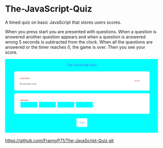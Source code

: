 # The-JavaScript-Quiz

A timed quiz on basic JavaScript that stores users scores.

When you press start you are presented with questions. When a question is answered another question appears and when a question is answered wrong 5 seconds is subtracted from the clock. When all the questions are answered  or the timer reaches 0, the game is over. Then you see your score. 


![challenge-3-pw-gen](./javascript-quiz.png)

https://github.com/FrannyP71/The-JavaScript-Quiz.git

